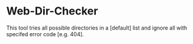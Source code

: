 # Web-Dir-Checker
This tool tries all possible directories in a [default] list and ignore all with specifed error code [e.g. 404].
